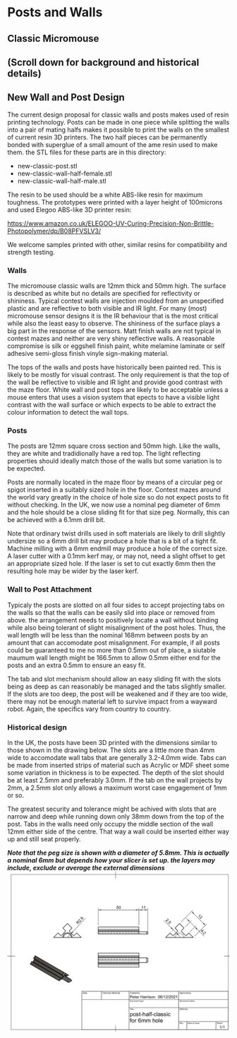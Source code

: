 # Posts and Walls

## Classic Micromouse

## (Scroll down for background and historical details)

## New Wall and Post Design

The current design proposal for classic walls and posts makes used of resin printing technology. Posts can be made in one piece while splitting the walls into a pair of mating halfs makes it possible to print the walls on the smallest of current resin 3D printers. The two half pieces can be permanently bonded with superglue of a small amount of the ame resin used to make them. the STL files for these parts are in this directory:

 - new-classic-post.stl
 - new-classic-wall-half-female.stl
 - new-classic-wall-half-male.stl

The resin to be used should be a white ABS-like resin for maximum toughness. The prototypes were printed with a layer height of 100microns and used Elegoo ABS-like 3D printer resin:

https://www.amazon.co.uk/ELEGOO-UV-Curing-Precision-Non-Brittle-Photopolymer/dp/B08PFVSLV3/

We welcome samples printed with other, similar resins for compatibility and strength testing.


### Walls

The micromouse classic walls are 12mm thick and 50mm high. The surface is described as white but no details are specified for reflectivity or shininess. Typical contest walls are injection moulded from an unspecified plastic and are reflective to both visible and IR light. For many (most) micromouse sensor designs it is the IR behaviour that is the most critical while also the least easy to observe. The shininess of the surface plays a big part in the response of the sensors. Matt finish walls are not typical in contest mazes and neither are very shiny reflective walls. A reasonable compromise is silk or eggshell finish paint, white melamine laminate or self adhesive semi-gloss finish vinyle sign-making material.

The tops of the walls and posts have historically been painted red. This is likely to be mostly for visual contrast. The only requirement is that the top of the wall be reflective to visible and IR light and provide good contrast with the maze floor. White wall and post tops are likely to be acceptable unless a mouse enters that uses a vision system that epects to have a visible light contrast with the wall surface or which expects to be able to extract the colour information to detect the wall tops.


### Posts

The posts are 12mm square cross section and 50mm high. Like the walls, they are white and tradidionally have a red top. The light reflecting properties should ideally match those of the walls but some variation is to be expected.

Posts are normally located in the maze floor by means of a circular peg or spigot inserted in a suitably sized hole in the floor. Contest mazes around the world vary greatly in the choice of hole size so do not expect posts to fit without checking. In the UK, we now use a nominal peg diameter of 6mm and the hole should be a close sliding fit for that size peg. Normally, this can be achieved with a 6.1mm drill bit.

Note that ordinary twist drills used in soft materials are likely to drill slightly undersize so a 6mm drill bit may produce a hole that is a bit of a tight fit. Machine milling with a 6mm endmill may produce a hole of the correct size. A laser cutter with a 0.1mm kerf may, or may not, need a slight offset to get an appropriate sized hole. If the laser is set to cut exactly 6mm then the resulting hole may be wider by the laser kerf.

### Wall to Post Attachment

Typicaly the posts are slotted on all four sides to accept projecting tabs on the walls so that the walls can be easily slid into place or removed from above. the arrangement needs to positively locate a wall without binding while also being tolerant of slight misalignment of the post holes. Thus, the wall length will be less than the nominal 168mm between posts by an amount that can accomodate post misalignment. For example, if all posts could be guaranteed to me no more than 0.5mm out of place, a siutable maumum wall length might be 166.5mm to allow 0.5mm either end for the posts and an extra 0.5mm to ensure an easy fit. 

The tab and slot mechanism should allow an easy sliding fit with the slots being as deep as can reasonably be managed and the tabs slightly smaller. If the slots are too deep, the post will be weakened and if they are too wide, there may not be enough material left to survive impact from a wayward robot. Again, the specifics vary from country to country. 

### Historical design

In the UK, the posts have been 3D printed with the dimensions similar to those shown in the drawing below. The slots are a little more than 4mm wide to accomodate wall tabs that are generally 3.2-4.0mm wide. Tabs can be made from inserted strips of material such as Acrylic or MDF sheet some some variation in thickness is to be expected. The depth of the slot should be at least 2.5mm and preferably 3.0mm. If the tab on the wall projects by 2mm, a 2.5mm slot only allows a maximum worst case engagement of 1mm or so.

The greatest security and tolerance might be achived with slots that are narrow and deep while running down only 38mm down from the top of the post. Tabs in the walls need only occupy the middle section of the wall 12mm either side of the centre. That way a wall could be inserted either way up and still seat properly.

***Note that the peg size is shown with a diameter of 5.8mm. This is actually a nominal 6mm but depends how your slicer is set up. the layers may include, exclude or average the external dimensions***
![Classic Maze Post 3D Printed](./old-maze-post-classic-3D-print.png)

